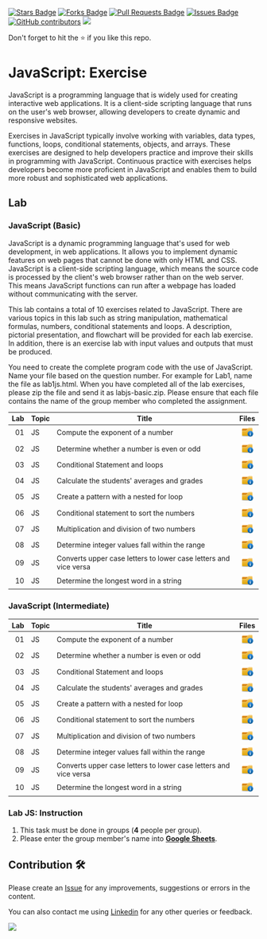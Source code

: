 <a href="https://github.com/drshahizan/learn-php/stargazers"><img src="https://img.shields.io/github/stars/drshahizan/learn-php" alt="Stars Badge"/></a>
<a href="https://github.com/drshahizan/learn-php/network/members"><img src="https://img.shields.io/github/forks/drshahizan/learn-php" alt="Forks Badge"/></a>
<a href="https://github.com/drshahizan/learn-php/pulls"><img src="https://img.shields.io/github/issues-pr/drshahizan/learn-php" alt="Pull Requests Badge"/></a>
<a href="https://github.com/drshahizan/learn-php/issues"><img src="https://img.shields.io/github/issues/drshahizan/learn-php" alt="Issues Badge"/></a>
<a href="https://github.com/drshahizan/learn-php/graphs/contributors"><img alt="GitHub contributors" src="https://img.shields.io/github/contributors/drshahizan/learn-php?color=2b9348"></a>
![](https://visitor-badge.glitch.me/badge?page_id=drshahizan/learn-php)

Don't forget to hit the :star: if you like this repo.

# JavaScript: Exercise

JavaScript is a programming language that is widely used for creating interactive web applications. It is a client-side scripting language that runs on the user's web browser, allowing developers to create dynamic and responsive websites. 

Exercises in JavaScript typically involve working with variables, data types, functions, loops, conditional statements, objects, and arrays. These exercises are designed to help developers practice and improve their skills in programming with JavaScript. Continuous practice with exercises helps developers become more proficient in JavaScript and enables them to build more robust and sophisticated web applications.

## Lab

### JavaScript (Basic)
JavaScript is a dynamic programming language that's used for web development, in web applications. It allows you to implement dynamic features on web pages that cannot be done with only HTML and CSS. JavaScript is a client-side scripting language, which means the source code is processed by the client's web browser rather than on the web server. This means JavaScript functions can run after a webpage has loaded without communicating with the server.

This lab contains a total of 10 exercises related to JavaScript. There are various topics in this lab such as string manipulation, mathematical formulas, numbers, conditional statements and loops. A description, pictorial presentation, and flowchart will be provided for each lab exercise. In addition, there is an exercise lab with input values and outputs that must be produced.

You need to create the complete program code with the use of JavaScript. Name your file based on the question number. For example for Lab1, name the file as lab1js.html. When you have completed all of the lab exercises, please zip the file and send it as labjs-basic.zip. Please ensure that each file contains the name of the group member who completed the assignment.

| Lab | Topic | Title | Files |
| -----: | ----- | ----- | :------: | 
| 01 | JS | Compute the exponent of a number |<a href="https://github.com/drshahizan/learn-php/tree/main/lab/js/lab1" ><img src="../../images/folder_info.png" width="24px" height="24px" ></a> |
| 02 | JS | Determine whether a number is even or odd |<a href="https://github.com/drshahizan/learn-php/tree/main/lab/js/lab2" ><img src="../../images/folder_info.png" width="24px" height="24px"></a>|
| 03 | JS | Conditional Statement and loops |<a href="https://github.com/drshahizan/learn-php/tree/main/lab/js/lab3" ><img src="../../images/folder_info.png" width="24px" height="24px" ></a> |
| 04 | JS | Calculate the students' averages and grades |<a href="https://github.com/drshahizan/learn-php/tree/main/lab/js/lab4" ><img src="../../images/folder_info.png" width="24px" height="24px" ></a> |
| 05 | JS | Create a pattern with a nested for loop |<a href="https://github.com/drshahizan/learn-php/tree/main/lab/js/lab5" ><img src="../../images/folder_info.png" width="24px" height="24px" ></a> |
| 06 | JS | Conditional statement to sort the numbers |<a href="https://github.com/drshahizan/learn-php/tree/main/lab/js/lab6" ><img src="../../images/folder_info.png" width="24px" height="24px" ></a> |
| 07 | JS | Multiplication and division of two numbers |<a href="https://github.com/drshahizan/learn-php/tree/main/lab/js/lab7" ><img src="../../images/folder_info.png" width="24px" height="24px" ></a> |
| 08 | JS | Determine integer values fall within the range |<a href="https://github.com/drshahizan/learn-php/tree/main/lab/js/lab8" ><img src="../../images/folder_info.png" width="24px" height="24px" ></a> |
| 09 | JS | Converts upper case letters to lower case letters and vice versa |<a href="https://github.com/drshahizan/learn-php/tree/main/lab/js/lab9" ><img src="../../images/folder_info.png" width="24px" height="24px" ></a> |
| 10 | JS | Determine the longest word in a string |<a href="https://github.com/drshahizan/learn-php/tree/main/lab/js/lab10" ><img src="../../images/folder_info.png" width="24px" height="24px" ></a> |

### JavaScript (Intermediate)
| Lab | Topic | Title | Files |
| -----: | ----- | ----- | :------: | 
| 01 | JS | Compute the exponent of a number |<a href="./lab/js/basic/lab1" ><img src="../../images/folder_info.png" width="24px" height="24px" ></a> |
| 02 | JS | Determine whether a number is even or odd |<a href="https://github.com/drshahizan/learn-php/tree/main/lab/js/lab2" ><img src="../../images/folder_info.png" width="24px" height="24px"></a>|
| 03 | JS | Conditional Statement and loops |<a href="https://github.com/drshahizan/learn-php/tree/main/lab/js/lab3" ><img src="../../images/folder_info.png" width="24px" height="24px" ></a> |
| 04 | JS | Calculate the students' averages and grades |<a href="https://github.com/drshahizan/learn-php/tree/main/lab/js/lab4" ><img src="../../images/folder_info.png" width="24px" height="24px" ></a> |
| 05 | JS | Create a pattern with a nested for loop |<a href="https://github.com/drshahizan/learn-php/tree/main/lab/js/lab5" ><img src="../../images/folder_info.png" width="24px" height="24px" ></a> |
| 06 | JS | Conditional statement to sort the numbers |<a href="https://github.com/drshahizan/learn-php/tree/main/lab/js/lab6" ><img src="../../images/folder_info.png" width="24px" height="24px" ></a> |
| 07 | JS | Multiplication and division of two numbers |<a href="https://github.com/drshahizan/learn-php/tree/main/lab/js/lab7" ><img src="../../images/folder_info.png" width="24px" height="24px" ></a> |
| 08 | JS | Determine integer values fall within the range |<a href="https://github.com/drshahizan/learn-php/tree/main/lab/js/lab8" ><img src="../../images/folder_info.png" width="24px" height="24px" ></a> |
| 09 | JS | Converts upper case letters to lower case letters and vice versa |<a href="https://github.com/drshahizan/learn-php/tree/main/lab/js/lab9" ><img src="../../images/folder_info.png" width="24px" height="24px" ></a> |
| 10 | JS | Determine the longest word in a string |<a href="https://github.com/drshahizan/learn-php/tree/main/lab/js/lab10" ><img src="../../images/folder_info.png" width="24px" height="24px" ></a> |

### Lab JS: Instruction

1. This task must be done in groups (**4** people per group).
2. Please enter the group member's name into **[Google Sheets](https://docs.google.com/spreadsheets/d/1Php82HH-wrviP2rOho94JmztpPcXmgFL/edit?usp=sharing&ouid=116754994049085925053&rtpof=true&sd=true)**.

## Contribution 🛠️
Please create an [Issue](https://github.com/drshahizan/learn-php/issues) for any improvements, suggestions or errors in the content.

You can also contact me using [Linkedin](https://www.linkedin.com/in/drshahizan/) for any other queries or feedback.

![](https://visitor-badge.glitch.me/badge?page_id=drshahizan)
